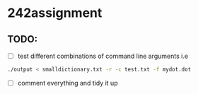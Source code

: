 # 242assignment
## TODO: 
- [ ] test different combinations of command line arguments i.e 
```bash
./output < smalldictionary.txt -r -c test.txt -f mydot.dot
```
- [ ] comment everything and tidy it up
